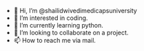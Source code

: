 - 👋 Hi, I’m @shailidwivedimedicapsuniversity
- 👀 I’m interested in coding.
- 🌱 I’m currently learning python. 
- 💞️ I’m looking to collaborate on a project.
- 📫 How to reach me via mail. 

<!---
shailidwivedimedicapsuniversity/shailidwivedimedicapsuniversity is a ✨ special ✨ repository because its `README.md` (this file) appears on your GitHub profile.
You can click the Preview link to take a look at your changes.
--->
